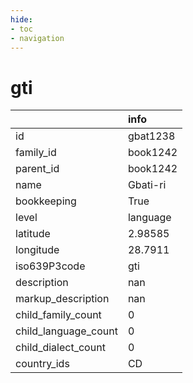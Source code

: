 ```yaml
---
hide:
- toc
- navigation
---
```

# gti
|                      | info     |
|:---------------------|:---------|
| id                   | gbat1238 |
| family_id            | book1242 |
| parent_id            | book1242 |
| name                 | Gbati-ri |
| bookkeeping          | True     |
| level                | language |
| latitude             | 2.98585  |
| longitude            | 28.7911  |
| iso639P3code         | gti      |
| description          | nan      |
| markup_description   | nan      |
| child_family_count   | 0        |
| child_language_count | 0        |
| child_dialect_count  | 0        |
| country_ids          | CD       |